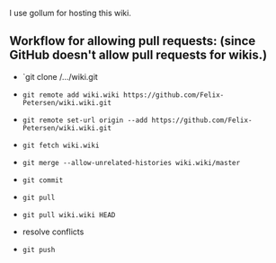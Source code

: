 I use gollum for hosting this wiki.

## Workflow for allowing pull requests: (since GitHub doesn't allow pull requests for wikis.)

* `git clone /.../wiki.git
* `git remote add wiki.wiki https://github.com/Felix-Petersen/wiki.wiki.git`
* `git remote set-url origin --add https://github.com/Felix-Petersen/wiki.wiki.git`
* `git fetch wiki.wiki`
* `git merge --allow-unrelated-histories wiki.wiki/master`
* `git commit`

* `git pull`
* `git pull wiki.wiki HEAD`
* resolve conflicts
* `git push`